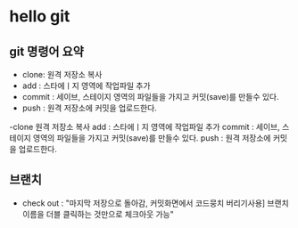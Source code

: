 # hello git

## git 명령어 요약

- clone:  원격 저장소 복사
- add :  스타에ㅣ지 영역에 작업파일 추가
- commit : 세이브, 스테이지 영역의 파일들을 가지고 커밋(save)를 만들수 있다.
- push : 원격 저장소에 커밋을 업로드한다.


-clone  원격 저장소 복사
add :  스타에ㅣ지 영역에 작업파일 추가
commit : 세이브, 스테이지 영역의 파일들을 가지고 커밋(save)를 만들수 있다.
push : 원격 저장소에 커밋을 업로드한다.



## 브랜치 
- check out : "마지막 저장으로 돌아감,  커밋화면에서 코드뭉치 버리기사용] 브랜치 이름을 더블 클릭하는 것만으로 체크아웃 가능"

